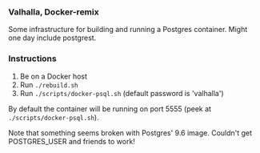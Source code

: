 ### Valhalla, Docker-remix

Some infrastructure for building and running a Postgres container. Might one day include postgrest.

### Instructions

1. Be on a Docker host
2. Run ```./rebuild.sh```
3. Run ```./scripts/docker-psql.sh``` (default password is 'valhalla')

By default the container will be running on port 5555 (peek at ```./scripts/docker-psql.sh```).

Note that something seems broken with Postgres' 9.6 image. Couldn't get POSTGRES_USER and friends to work!
